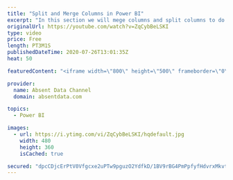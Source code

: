 ```yaml
---
title: "Split and Merge Columns in Power BI"
excerpt: "In this section we will mege columns and split columns to do a depper level of analysis"
originalUrl: https://youtube.com/watch?v=ZqCybBeLSKI
type: video
price: Free
length: PT3M1S
publishedDateTime: 2020-07-26T13:01:35Z
heat: 50

featuredContent: "<iframe width=\"800\" height=\"500\" frameborder=\"0\" src=\"https://www.youtube.com/embed/ZqCybBeLSKI\" allow=\"accelerometer; autoplay; encrypted-media; gyroscope; picture-in-picture\" allowfullscreen></iframe>"

provider:
  name: Absent Data Channel
  domain: absentdata.com

topics:
  - Power BI

images:
  - url: https://i.ytimg.com/vi/ZqCybBeLSKI/hqdefault.jpg
    width: 480
    height: 360
    isCached: true

secured: "dpcCDjcErPtV0Vfgcxe2uPTw9pguzO2YdfkD/1BV9rBG4PmPpfyfHdvrxMkvt2pQ0GV1XSUcYWNEKZSagcmRn/m5xBx51Ix2rl/4agTov+E2u+ZCNs0is+BpTtwykuCtJsd99sSXkm6lCaXZlnpnnj9/qfrcrp1DxbFGyQcGDjHPwbP3aYmgcF0dMNeR/xCP9dUbSsDoaS7mjzjnSy0CPltHmwhdrciN4Hpc/otzwtppaosQGxgvI+32mXRAl3FMv1+dAKJ68Aclh7HPEgq5Cf6cvhyk2BxZHTl27SVzwQkqIs9Ai79OjVq2Wl2T4+0M7r3ZbP6mve5xtUXjhNxcb4+l6wh14khTTGMmATlI3jfy318ajkRbv0fBz7D3U+XlyLrxvNdgvtSiWfxLtgApgfoldfvsr6w2MRsBeZ9mpfM=;8fd2MgXwIDrkhG7kod72WA=="
---
```


